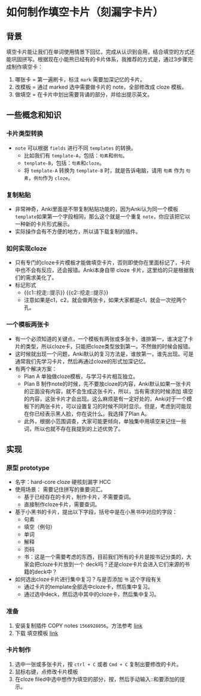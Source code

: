 # 如何制作填空卡片（刻漏字卡片）
## 背景
填空卡片能让我们在单词使用情景下回忆，完成从认识到会用，结合填空的方式还能巩固拼写。根据现在小能熊已经有的卡片体系，我推荐的方式是，通过3步骤完成制作填空卡：
1. 哪张卡 = 第一遍刷卡，标注 `mark` 需要加深记忆的卡片。
2. 改模板 = 通过 marked 选中需要做卡片的 note，全部修改成 cloze 模板。
3. 做填空 = 在卡片中划出需要背诵的部分，并给出提示英文。

## 一些概念和知识
### 卡片类型转换
* `note` 可以根据 `fields` 进行不同 `templates` 的转换。 
    * 比如我们有 `template-A`，包括：`句素`和`例句`。
    * `tenplate-B`，包括：`句素`和`cloze`。
    * 将 `template-A` 转换为 `template-B` 时，就是告诉电脑，请用 `句素` 作为 `句素`，`例句`作为 `cloze`。

### 复制粘贴
* 非常神奇，Anki里面是不带复制粘贴功能的，因为Anki认为同一个模板 `template`如果第一个字段相同，那么这个就是一个重复 `note`，你应该把它以一种新的卡片形式展示。
* 实际操作会有不方便的地方，所以请下载复制的插件。

### 如何实现cloze
* 只有专门的cloze卡片模板才能做填空卡片，否则即使你在里面标记了，卡片中也不会有反应，还会报错。Anki本身自带 cloze 卡片，这里给的只是根据我们的需求美化了。
* 标记形式 
   * {{c1::挖走::提示}} {{c2::挖走::提示}} 
   * 注意如果是c1，c2，就会做两张卡，如果大家都是c1，就会一次挖两个孔。

### 一个模板两张卡
* 有一个必须知道的关键点，一个模板有两张或多张卡，谁排第一，谁决定了卡片的类型，所以cloze卡，只能把cloze类型放到第一。不然做的时候会报错。
* 这时候就出现一个问题，Anki默认的复习方法是，谁放第一，谁先出现。可是通常我们先学习卡片，然后再通过cloze的形式加深记忆。
* 有两个解决方案：
    * Plan A 单独做cloze模板，与学习卡片相互独立。
    * Plan B 制作note的时候，先不要放cloze的内容，Anki默认如果一张卡片的正面没有内容，就不会生成这张卡片，所以，当有需求的时候添加 填空的内容，这张卡片才会出现。这么麻烦是有一定好处的，Anki对于一个模板下的两张卡片，可以设置复习的时候不同时显示。但是，考虑到可能现在你已经表示黑人脸，你在说什么。我选择了Plan A。
    * 此外，根据小范围调查，大家可能更倾向，单独集中用填空来记住一些词，所以也就不存在我提到的上述优势了。

## 实现
### 原型 prototype
* 名字：hard-core cloze 硬核刻漏字 HCC
* 使用场景： 需要记住拼写的重要词汇。
    * 基于已经存在的卡片，制作卡片，不需要查词。
    * 直接制作cloze卡片，需要查词。
* 基于小黑书的卡片，提出以下字段，括号中是在小黑书中对应的字段：
    * 句素
    * 填空（例句）
    * 单词
    * 解释
    * 页码
    * 书：这是一个需要考虑的东西，目前我们所有的卡片是按书记分类的，大家会把cloze卡片放到一个 deck吗？还是cloze卡片会进入它们来源的书籍的deck中？
* 如何选出cloze卡片进行集中复习？与是否添加 `书` 这个字段有关
    * 通过卡片的template全部选中cloze卡，然后集中复习。
    * 通过选中deck，然后选中其中的cloze卡，然后集中复习。

### 准备
1. 安装复制插件 COPY notes `1566928056`。方法参考 [link]()
2. 下载 填空模板 [link]()
### 卡片制作
1. 选中一张或多张卡片，按 `ctrl + C` 或者 `Cmd + C` 复制出要修改的卡片。
2. 鼠标右键，点修改卡片模板
3. 在cloze filed中选中想作为填空的部分，按，然后手动输入::和要添加的提示。

